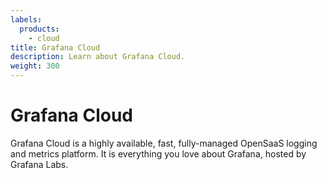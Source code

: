 ```yaml
---
labels:
  products:
    - cloud
title: Grafana Cloud
description: Learn about Grafana Cloud.
weight: 300
---
```


# Grafana Cloud

Grafana Cloud is a highly available, fast, fully-managed OpenSaaS logging and metrics platform. It is everything you love about Grafana, hosted by Grafana Labs.
